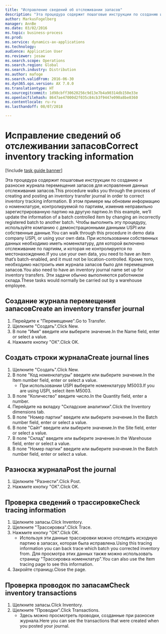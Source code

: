 ```yaml
---
title: "Исправление сведений об отслеживании запасов"
description: "Эта процедура содержит пошаговые инструкции по созданию и разноске журнала перемещения запасов для исправления данных отслеживания запасов."
author: MarkusFogelberg
manager: AnnBe
ms.date: 03/02/2016
ms.topic: business-process
ms.prod: 
ms.service: dynamics-ax-applications
ms.technology: 
audience: Application User
ms.reviewer: josaw
ms.search.scope: Operations
ms.search.region: Global
ms.search.industry: Distribution
ms.author: mafoge
ms.search.validFrom: 2016-06-30
ms.dyn365.ops.version: AX 7.0.0
ms.translationtype: HT
ms.sourcegitcommit: 1d98cbff30620256c9d13e7b4a90314db150e33e
ms.openlocfilehash: 8647ae47000d2f035c84cb3f9447e090a8be0360
ms.contentlocale: ru-ru
ms.lasthandoff: 08/07/2018

---
```

# <a name="correct-inventory-tracking-information"></a><span data-ttu-id="9994a-103">Исправление сведений об отслеживании запасов</span><span class="sxs-lookup"><span data-stu-id="9994a-103">Correct inventory tracking information</span></span>

[!include [task guide banner](../../includes/task-guide-banner.md)]

<span data-ttu-id="9994a-104">Эта процедура содержит пошаговые инструкции по созданию и разноске журнала перемещения запасов для исправления данных отслеживания запасов.</span><span class="sxs-lookup"><span data-stu-id="9994a-104">This procedure walks you through the process of creating and posting an inventory transfer journal in order to correct inventory tracking information.</span></span> <span data-ttu-id="9994a-105">В этом примере мы обновим информацию о номенклатуре, контролируемой по партиям, изменив неправильно зарегистрированную партию на другую партию.</span><span class="sxs-lookup"><span data-stu-id="9994a-105">In this example, we’ll update the information of a batch controlled item by changing an incorrectly registered batch to another batch.</span></span> <span data-ttu-id="9994a-106">Чтобы выполнить эту процедуру, используйте компанию с демонстрационными данными USPI или собственные данные.</span><span class="sxs-lookup"><span data-stu-id="9994a-106">You can walk through this procedure in demo data company USPI, or using your own data.</span></span> <span data-ttu-id="9994a-107">При использовании собственных данных необходимо иметь номенклатуру, для которой включено отслеживание по партиям, и которая не контролируется по местонахождению.</span><span class="sxs-lookup"><span data-stu-id="9994a-107">If you use your own data, you need to have an item that’s batch-enabled, and it must not be location-controlled.</span></span> <span data-ttu-id="9994a-108">Кроме того, необходимо настроить имя журнала запасов было для перемещения запасов.</span><span class="sxs-lookup"><span data-stu-id="9994a-108">You also need to have an inventory journal name set up for inventory transfers.</span></span> <span data-ttu-id="9994a-109">Эти задачи обычно выполняются работником склада.</span><span class="sxs-lookup"><span data-stu-id="9994a-109">These tasks would normally be carried out by a warehouse employee.</span></span>


## <a name="create-an-inventory-transfer-journal"></a><span data-ttu-id="9994a-110">Создание журнала перемещения запасов</span><span class="sxs-lookup"><span data-stu-id="9994a-110">Create an inventory transfer journal</span></span>
1. <span data-ttu-id="9994a-111">Перейдите к "Перемещение".</span><span class="sxs-lookup"><span data-stu-id="9994a-111">Go to Transfer.</span></span>
2. <span data-ttu-id="9994a-112">Щелкните "Создать".</span><span class="sxs-lookup"><span data-stu-id="9994a-112">Click New.</span></span>
3. <span data-ttu-id="9994a-113">В поле "Имя" введите или выберите значение.</span><span class="sxs-lookup"><span data-stu-id="9994a-113">In the Name field, enter or select a value.</span></span>
4. <span data-ttu-id="9994a-114">Нажмите кнопку "OК".</span><span class="sxs-lookup"><span data-stu-id="9994a-114">Click OK.</span></span>

## <a name="create-journal-lines"></a><span data-ttu-id="9994a-115">Создать строки журнала</span><span class="sxs-lookup"><span data-stu-id="9994a-115">Create journal lines</span></span>
1. <span data-ttu-id="9994a-116">Щелкните "Создать".</span><span class="sxs-lookup"><span data-stu-id="9994a-116">Click New.</span></span>
2. <span data-ttu-id="9994a-117">В поле "Код номенклатуры" введите или выберите значение.</span><span class="sxs-lookup"><span data-stu-id="9994a-117">In the Item number field, enter or select a value.</span></span>
    * <span data-ttu-id="9994a-118">При использовании USPI выберите номенклатуру M5003.</span><span class="sxs-lookup"><span data-stu-id="9994a-118">If you are using USPI, select item M5003.</span></span>  
3. <span data-ttu-id="9994a-119">В поле "Количество" введите число.</span><span class="sxs-lookup"><span data-stu-id="9994a-119">In the Quantity field, enter a number.</span></span>
4. <span data-ttu-id="9994a-120">Перейдите на вкладку "Складские аналитики".</span><span class="sxs-lookup"><span data-stu-id="9994a-120">Click the Inventory dimensions tab.</span></span>
5. <span data-ttu-id="9994a-121">В поле "Номер партии" введите или выберите значение.</span><span class="sxs-lookup"><span data-stu-id="9994a-121">In the Batch number field, enter or select a value.</span></span>
6. <span data-ttu-id="9994a-122">В поле "Сайт" введите или выберите значение.</span><span class="sxs-lookup"><span data-stu-id="9994a-122">In the Site field, enter or select a value.</span></span>
7. <span data-ttu-id="9994a-123">В поле "Склад" введите или выберите значение.</span><span class="sxs-lookup"><span data-stu-id="9994a-123">In the Warehouse field, enter or select a value.</span></span>
8. <span data-ttu-id="9994a-124">В поле "Номер партии" введите или выберите значение.</span><span class="sxs-lookup"><span data-stu-id="9994a-124">In the Batch number field, enter or select a value.</span></span>

## <a name="post-the-journal"></a><span data-ttu-id="9994a-125">Разноска журнала</span><span class="sxs-lookup"><span data-stu-id="9994a-125">Post the journal</span></span>
1. <span data-ttu-id="9994a-126">Щелкните "Разнести".</span><span class="sxs-lookup"><span data-stu-id="9994a-126">Click Post.</span></span>
2. <span data-ttu-id="9994a-127">Нажмите кнопку "OК".</span><span class="sxs-lookup"><span data-stu-id="9994a-127">Click OK.</span></span>

## <a name="check-tracing-information"></a><span data-ttu-id="9994a-128">Проверка сведений о трассировке</span><span class="sxs-lookup"><span data-stu-id="9994a-128">Check tracing information</span></span>
1. <span data-ttu-id="9994a-129">Щелкните запасы.</span><span class="sxs-lookup"><span data-stu-id="9994a-129">Click Inventory.</span></span>
2. <span data-ttu-id="9994a-130">Щелкните "Трассировка".</span><span class="sxs-lookup"><span data-stu-id="9994a-130">Click Trace.</span></span>
3. <span data-ttu-id="9994a-131">Нажмите кнопку "OК".</span><span class="sxs-lookup"><span data-stu-id="9994a-131">Click OK.</span></span>
    * <span data-ttu-id="9994a-132">Используя эти данные трассировки можно отследить исходную партию в запасах, которая была исправлена.</span><span class="sxs-lookup"><span data-stu-id="9994a-132">Using this tracing information you can back trace which batch you corrected inventory from.</span></span>  <span data-ttu-id="9994a-133">Для просмотра этих данных также можно использовать страницу "Трассировка номенклатур".</span><span class="sxs-lookup"><span data-stu-id="9994a-133">You can also use the Item tracing page to see this information.</span></span>  
4. <span data-ttu-id="9994a-134">Закройте страницу.</span><span class="sxs-lookup"><span data-stu-id="9994a-134">Close the page.</span></span>

## <a name="check-inventory-transactions"></a><span data-ttu-id="9994a-135">Проверка проводок по запасам</span><span class="sxs-lookup"><span data-stu-id="9994a-135">Check inventory transactions</span></span>
1. <span data-ttu-id="9994a-136">Щелкните запасы.</span><span class="sxs-lookup"><span data-stu-id="9994a-136">Click Inventory.</span></span>
2. <span data-ttu-id="9994a-137">Щелкните "Проводки".</span><span class="sxs-lookup"><span data-stu-id="9994a-137">Click Transactions.</span></span>
    * <span data-ttu-id="9994a-138">Здесь можно просмотреть проводки, созданные при разноске журнала.</span><span class="sxs-lookup"><span data-stu-id="9994a-138">Here you can see the transactions that were created when you posted your journal.</span></span>   

